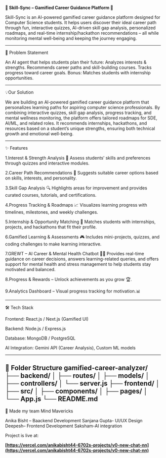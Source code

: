 **🚀 Skill-Sync – Gamified Career Guidance Platform 🎯**

Skill-Sync is an AI-powered gamified career guidance platform designed for Computer Science students. It helps users discover their ideal career path through fun, interactive quizzes, AI-driven skill gap analysis, personalized roadmaps, and real-time internship/hackathon recommendations – all while monitoring mental well-being and keeping the journey engaging.

--------------------------------------------------------------------------------------------------------------------------------------------------------------------------------------------------------------------

🎯 Problem Statement

An AI agent that helps students plan their future:
Analyzes interests & strengths.
Recommends career paths and skill-building courses.
Tracks progress toward career goals.
Bonus: Matches students with internship opportunities.

--------------------------------------------------------------------------------------------------------------------------------------------------------------------------------------------------------------------

💡Our Solution

We are building an AI-powered gamified career guidance platform that personalizes learning paths for aspiring computer science professionals. By combining interactive quizzes, skill gap analysis, progress tracking, and mental wellness monitoring, the platform offers tailored roadmaps for SDE, AI/ML, and related roles. It recommends internships, hackathons, and resources based on a student’s unique strengths, ensuring both technical growth and emotional well-being.

--------------------------------------------------------------------------------------------------------------------------------------------------------------------------------------------------------------------

✨ Features

1.Interest & Strength Analysis 🧠
Assess students’ skills and preferences through quizzes and interactive modules.

2.Career Path Recommendations 🎯
Suggests suitable career options based on skills, interests, and personality.

3.Skill Gap Analysis 🔍
Highlights areas for improvement and provides curated courses, tutorials, and certifications.

4.Progress Tracking & Roadmaps 📈
Visualizes learning progress with timelines, milestones, and weekly challenges.

5.Internship & Opportunity Matching 💼
Matches students with internships, projects, and hackathons that fit their profile.

6.Gamified Learning & Assessments 🎮
Includes mini-projects, quizzes, and coding challenges to make learning interactive.

7.GREWT – AI Career & Mental Health Chatbot 🤖💖
Provides real-time guidance on career decisions, answers learning-related queries, and offers support for mental health and stress management to help students stay motivated and balanced.

 8.Progress & Rewards – Unlock achievements as you grow 🏆.

 9.Analytics Dashboard – Visual progress tracking for motivation.📊
 
 -------------------------------------------------------------------------------------------------------------------------------------------------------------------------------------------------------------------

🛠 Tech Stack

Frontend: React.js / Next.js (Gamified UI)

Backend: Node.js / Express.js

Database: MongoDB / PostgreSQL

AI Integration: Gemini API (Career Analysis), Custom ML models


--------------------------------------------------------------------------------------------------------------------------------------------------------------------------------------------------------------------

📂 Folder Structure
gamified-career-analyzer/
 ├── backend/
 │    ├── routes/
 │    ├── models/
 │    ├── controllers/
 │    └── server.js
 ├── frontend/
 │    ├── src/
 │    ├── components/
 │    ├── pages/
 │    └── App.js
 └── README.md
 -------------------------------------------------------------------------------------------------------------------------------------------------------------------------------------------------------------------

 👥 Made my team Mind Mavericks

Anika Bisht – Baackend Development
Sanjana Gupta- UI/UX Design
Deepesh– Frontend Development
Saksham-AI integration


Project is live at:

**[https://vercel.com/anikabisht44-6702s-projects/v0-new-chat-nn](https://vercel.com/anikabisht44-6702s-projects/v0-new-chat-nn)**

